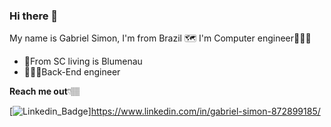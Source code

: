 ### Hi there 👋

My name is Gabriel Simon, I'm from Brazil 🗺 I'm Computer engineer🧑🏼‍💻

- 📍From SC living is Blumenau
- 👨🏼‍💻Back-End engineer

**Reach me out**👇🏽

[![Linkedin_Badge](https://img.shields.io/bagde/-LinkedIn-blue?style=flat-square&logo=Linkedin&logoColor=while&link=https://www.linkedin.com/in/gabriel-simon-872899185/)]https://www.linkedin.com/in/gabriel-simon-872899185/

